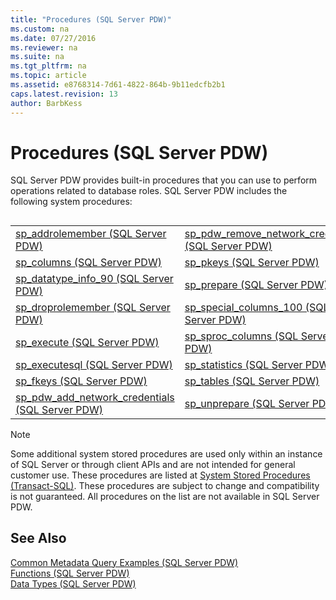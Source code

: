 ```yaml
---
title: "Procedures (SQL Server PDW)"
ms.custom: na
ms.date: 07/27/2016
ms.reviewer: na
ms.suite: na
ms.tgt_pltfrm: na
ms.topic: article
ms.assetid: e8768314-7d61-4822-864b-9b11edcfb2b1
caps.latest.revision: 13
author: BarbKess
---
```

# Procedures (SQL Server PDW)
SQL Server PDW provides built-in procedures that you can use to perform operations related to database roles. SQL Server PDW includes the following system procedures:  
  
## <a name="AggregateFunctions"></a>  
  
|||  
|-|-|  
|[sp_addrolemember &#40;SQL Server PDW&#41;](../../mpp/sqlpdw/sp-addrolemember-sql-server-pdw.md)|[sp_pdw_remove_network_credentials &#40;SQL Server PDW&#41;](../../mpp/sqlpdw/sp-pdw-remove-network-credentials-sql-server-pdw.md)|  
|[sp_columns &#40;SQL Server PDW&#41;](../../mpp/sqlpdw/sp-columns-sql-server-pdw.md)|[sp_pkeys &#40;SQL Server PDW&#41;](../../mpp/sqlpdw/sp-pkeys-sql-server-pdw.md)|  
|[sp_datatype_info_90 &#40;SQL Server PDW&#41;](../../mpp/sqlpdw/sp-datatype-info-90-sql-server-pdw.md)|[sp_prepare &#40;SQL Server PDW&#41;](../../mpp/sqlpdw/sp-prepare-sql-server-pdw.md)|  
|[sp_droprolemember &#40;SQL Server PDW&#41;](../../mpp/sqlpdw/sp-droprolemember-sql-server-pdw.md)|[sp_special_columns_100 &#40;SQL Server PDW&#41;](../../mpp/sqlpdw/sp-special-columns-100-sql-server-pdw.md)|  
|[sp_execute &#40;SQL Server PDW&#41;](../../mpp/sqlpdw/sp-execute-sql-server-pdw.md)|[sp_sproc_columns &#40;SQL Server PDW&#41;](../../mpp/sqlpdw/sp-sproc-columns-sql-server-pdw.md)|  
|[sp_executesql &#40;SQL Server PDW&#41;](../../mpp/sqlpdw/sp-executesql-sql-server-pdw.md)|[sp_statistics &#40;SQL Server PDW&#41;](../../mpp/sqlpdw/sp-statistics-sql-server-pdw.md)|  
|[sp_fkeys &#40;SQL Server PDW&#41;](../../mpp/sqlpdw/sp-fkeys-sql-server-pdw.md)|[sp_tables &#40;SQL Server PDW&#41;](../../mpp/sqlpdw/sp-tables-sql-server-pdw.md)|  
|[sp_pdw_add_network_credentials &#40;SQL Server PDW&#41;](../../mpp/sqlpdw/sp-pdw-add-network-credentials-sql-server-pdw.md)|[sp_unprepare &#40;SQL Server PDW&#41;](../../mpp/sqlpdw/sp-unprepare-sql-server-pdw.md)|  
  
> [!NOTE]  
> Some additional system stored procedures are used only within an instance of SQL Server or through client APIs and are not intended for general customer use. These procedures are listed at [System Stored Procedures (Transact-SQL)](http://msdn.microsoft.com/en-us/library/ms187961.aspx). These procedures are subject to change and compatibility is not guaranteed. All procedures on the list are not available in SQL Server PDW.  
  
## See Also  
[Common Metadata Query Examples &#40;SQL Server PDW&#41;](../../mpp/sqlpdw/common-metadata-query-examples-sql-server-pdw.md)  
[Functions &#40;SQL Server PDW&#41;](../../mpp/sqlpdw/functions-sql-server-pdw.md)  
[Data Types &#40;SQL Server PDW&#41;](../../mpp/sqlpdw/data-types-sql-server-pdw.md)  
  
